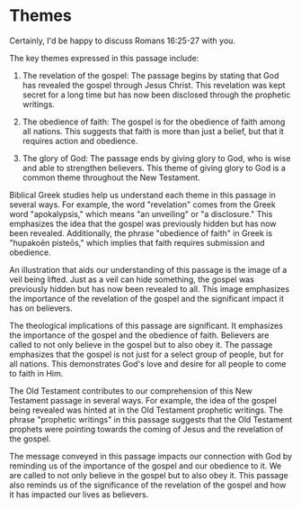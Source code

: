 # Themes

Certainly, I'd be happy to discuss Romans 16:25-27 with you. 

The key themes expressed in this passage include:

1. The revelation of the gospel: The passage begins by stating that God has revealed the gospel through Jesus Christ. This revelation was kept secret for a long time but has now been disclosed through the prophetic writings.

2. The obedience of faith: The gospel is for the obedience of faith among all nations. This suggests that faith is more than just a belief, but that it requires action and obedience.

3. The glory of God: The passage ends by giving glory to God, who is wise and able to strengthen believers. This theme of giving glory to God is a common theme throughout the New Testament.

Biblical Greek studies help us understand each theme in this passage in several ways. For example, the word "revelation" comes from the Greek word "apokalypsis," which means "an unveiling" or "a disclosure." This emphasizes the idea that the gospel was previously hidden but has now been revealed. Additionally, the phrase "obedience of faith" in Greek is "hupakoēn pisteōs," which implies that faith requires submission and obedience.

An illustration that aids our understanding of this passage is the image of a veil being lifted. Just as a veil can hide something, the gospel was previously hidden but has now been revealed to all. This image emphasizes the importance of the revelation of the gospel and the significant impact it has on believers.

The theological implications of this passage are significant. It emphasizes the importance of the gospel and the obedience of faith. Believers are called to not only believe in the gospel but to also obey it. The passage emphasizes that the gospel is not just for a select group of people, but for all nations. This demonstrates God's love and desire for all people to come to faith in Him.

The Old Testament contributes to our comprehension of this New Testament passage in several ways. For example, the idea of the gospel being revealed was hinted at in the Old Testament prophetic writings. The phrase "prophetic writings" in this passage suggests that the Old Testament prophets were pointing towards the coming of Jesus and the revelation of the gospel.

The message conveyed in this passage impacts our connection with God by reminding us of the importance of the gospel and our obedience to it. We are called to not only believe in the gospel but to also obey it. This passage also reminds us of the significance of the revelation of the gospel and how it has impacted our lives as believers.

